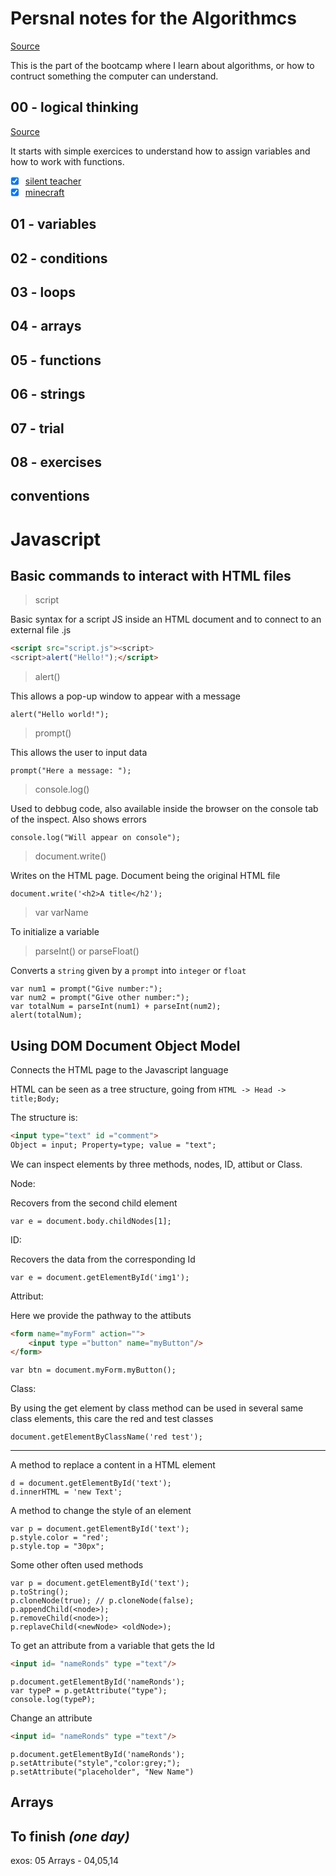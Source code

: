 # Persnal notes for the Algorithmcs

[Source](https://github.com/becodeorg/Swartz-9/tree/main/1.The-Field/9.Algorithmics)

This is the part of the bootcamp where I learn about algorithms, or how to contruct something the computer can understand.

## 00 - logical thinking

[Source](https://github.com/becodeorg/Swartz-9/blob/main/1.The-Field/9.Algorithmics/00-logical_thinking.adoc)

It starts with simple exercices to understand how to assign variables and how to work with functions.

- [x] [silent teacher](https://silentteacher.toxicode.fr/)
- [x] [minecraft](https://code.org/minecraft)
## 01 - variables
## 02 - conditions 
## 03 - loops
## 04 - arrays
## 05 - functions
## 06 - strings
## 07 - trial
## 08 - exercises
## conventions 

# Javascript

## Basic commands to interact with HTML files

> script

Basic syntax for a script JS inside an HTML document and to connect to an external file .js
```HTML
<script src="script.js"><script>
<script>alert("Hello!");</script>
```
> alert()

This allows a pop-up window to appear with a message

```JS
alert("Hello world!");
```
> prompt()

This allows the user to input data

```JS
prompt("Here a message: ");
```

> console.log()

Used to debbug code, also available inside the browser on the console tab of the inspect. Also shows errors

```JS
console.log("Will appear on console");
```

> document.write()

Writes on the HTML page. Document being the original HTML file
```JS
document.write('<h2>A title</h2');
```
> var varName

To initialize a variable 

> parseInt() or parseFloat()

Converts a `string` given by a `prompt` into `integer` or `float`
```JS
var num1 = prompt("Give number:");
var num2 = prompt("Give other number:");
var totalNum = parseInt(num1) + parseInt(num2);
alert(totalNum);
```  

## Using DOM Document Object Model

Connects the HTML page to the Javascript language

HTML can be seen as a tree structure, going from `HTML -> Head -> title;Body;`

The structure is:
```HTML
<input type="text" id ="comment">
Object = input; Property=type; value = "text";
```

We can inspect elements by three methods, nodes, ID, attibut or Class.

Node:

Recovers from the second child element
```JS
var e = document.body.childNodes[1];
```

ID:

Recovers the data from the corresponding Id
```JS
var e = document.getElementById('img1');
```
Attribut:

Here we provide the pathway to the attibuts
```HTML
<form name="myForm" action="">
    <input type ="button" name="myButton"/>
</form>
```
```JS
var btn = document.myForm.myButton();
```
Class:

By using the get element by class method can be used in several same class elements, this care the red and test classes
```JS
document.getElementByClassName('red test');
```
---
A method to replace a content in a HTML element
```JS
d = document.getElementById('text');
d.innerHTML = 'new Text';   
```

A method to change the style of an element

```JS
var p = document.getElementById('text');
p.style.color = "red';
p.style.top = "30px";
```
Some other often used methods

```JS
var p = document.getElementById('text');
p.toString();
p.cloneNode(true); // p.cloneNode(false);
p.appendChild(<node>);
p.removeChild(<node>);
p.replaveChild(<newNode> <oldNode>);
```
To get an attribute from a variable that gets the Id
```HTML
<input id= "nameRonds" type ="text"/>
```
```JS
p.document.getElementById('nameRonds');
var typeP = p.getAttribute("type");
console.log(typeP);
```
Change an attribute

```HTML
<input id= "nameRonds" type ="text"/>
```
```JS
p.document.getElementById('nameRonds');
p.setAttribute("style","color:grey;");
p.setAttribute("placeholder", "New Name")
```
## Arrays


## To finish _(one day)_

exos: 05 Arrays - 04,05,14